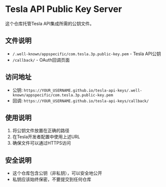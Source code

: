 # Tesla API Public Key Server

这个仓库托管Tesla API集成所需的公钥文件。

## 文件说明

- `/.well-known/appspecific/com.tesla.3p.public-key.pem` - Tesla API公钥
- `/callback/` - OAuth回调页面

## 访问地址

- 公钥: `https://YOUR_USERNAME.github.io/tesla-api-keys/.well-known/appspecific/com.tesla.3p.public-key.pem`
- 回调: `https://YOUR_USERNAME.github.io/tesla-api-keys/callback/`

## 使用说明

1. 将公钥文件放置在正确的路径
2. 在Tesla开发者配置中使用上述URL
3. 确保文件可以通过HTTPS访问

## 安全说明

- 这个仓库包含公钥（非私钥），可以安全地公开
- 私钥应该始终保密，不要提交到任何仓库
